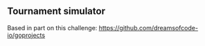 ## Tournament simulator
Based in part on this challenge: https://github.com/dreamsofcode-io/goprojects
